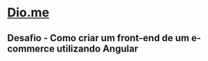 # [Dio.me](https://www.dio.me/) 
## Desafio - Como criar um front-end de um e-commerce utilizando Angular
